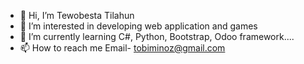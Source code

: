 - 👋 Hi, I’m Tewobesta Tilahun
- 👀 I’m interested in developing web application and games 
- 🌱 I’m currently learning C#, Python, Bootstrap, Odoo framework....
- 📫 How to reach me Email- tobiminoz@gmail.com

<!---
teoExol/teoExol is a ✨ special ✨ repository because its `README.md` (this file) appears on your GitHub profile.
You can click the Preview link to take a look at your changes.
--->
